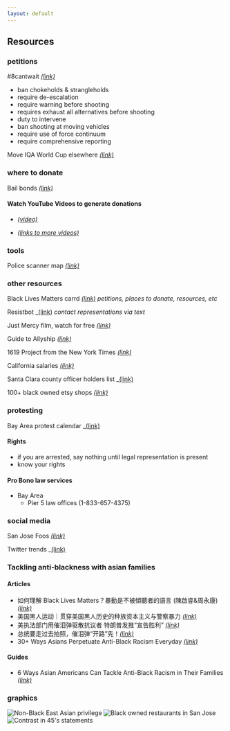 ```yaml
---
layout: default
---
```


## Resources

### petitions

#8cantwait _[(link)](https://8cantwait.org/)_
- ban chokeholds & strangleholds
- require de-escalation
- require warning before shooting
- requires exhaust all alternatives before shooting
- duty to intervene
- ban shooting at moving vehicles
- require use of force continuum
- require comprehensive reporting

Move IQA World Cup elsewhere _[(link)](https://docs.google.com/document/d/1Vh-srBbjIHvO4Goq723i-9OcOn8htiksalW6HNpsns0/edit)_

### where to donate

Bail bonds _[(link)](https://bailbonds.github.io)_

#### Watch YouTube Videos to generate donations

* _[(video)](https://www.youtube.com/watch?v=bCgLa25fDHM&fbclid=IwAR01zkG7laK50tgcbgv3vD-NJiLvMuyXGSA4bXOtN6q6Ujb7RshFx8AGLXo)_

* _[(links to more videos)](https://twitter.com/iDiminies/status/1267550974190764033)_


### tools

Police scanner map _[(link)](https://scanmap.frnsys.com)_

### other resources

Black Lives Matters carrd _[(link)](https://blacklivesmatter.carrd.co)_
_petitions, places to donate, resources, etc_

Resistbot _[(link)](https://resist.bot/)
_contact representations via text_

Just Mercy film, watch for free _[(link)](https://www.justmercyfilm.com/)_

Guide to Allyship _[(link)](https://docs.google.com/document/d/1CIfMQED_B444Y-K8kAqUOgq8xrSFdSrjFBRnyK6wmz4/edit?)_

1619 Project from the New York Times _[(link)](https://www.nytimes.com/interactive/2019/08/14/magazine/1619-america-slavery.html)_

California salaries _[(link)](https://transparentcalifornia.com/salaries/)_

Santa Clara county officer holders list _[(link)](https://www.sccgov.org/sites/rov/Info/Documents/Office-Holders-List.pdf)

100+ black owned etsy shops _[(link)](https://themadmommy.com/black-owned-etsy-shops/)_

### protesting

Bay Area protest calendar _[(link)](https://www.actiontogetherbayarea.org/calendar)

#### Rights
- if you are arrested, say nothing until legal representation is present
- know your rights

#### Pro Bono law services
- Bay Area
  - Pier 5 law offices (1-833-657-4375)

### social media

San Jose Foos _[(link)](https://www.instagram.com/sanjosefoos/)_

Twitter trends _[(link)](https://us.trend-calendar.com/trend/2020-06-04.html)

### Tackling anti-blackness with asian families

#### Articles
* 如何理解 Black Lives Matters？暴動是不被傾聽者的語言 (陳啟睿&周永康) _[(link)](https://matters.news/@ckysamuel91/%E5%A6%82%E4%BD%95%E7%90%86%E8%A7%A3-black-lives-matters-%E6%9A%B4%E5%8B%95%E6%98%AF%E4%B8%8D%E8%A2%AB%E5%82%BE%E8%81%BD%E8%80%85%E7%9A%84%E8%AA%9E%E8%A8%80-%E9%99%B3%E5%95%9F%E7%9D%BF-and-%E5%91%A8%E6%B0%B8%E5%BA%B7-bafyreidvj2pu3qo3ota7r6ctrla2rrcjfnycbvxmjr5whyhkkbeciylvf4)_
* 美国黑人运动｜贯穿美国黑人历史的种族资本主义与警察暴力 _[(link)](https://mp.weixin.qq.com/s/7TEn8QFtgy1uDkqSey4sKA?)_
* 美执法部门用催泪弹驱散抗议者 特朗普发推“宣告胜利” _[(link)](http://news.cctv.com/2020/06/03/ARTI3N85IKowWSGx9fwGiPbf200603.shtml)_
* 总统要走过去拍照，催泪弹“开路”先！_[(link)](https://tech.sina.com.cn/roll/2020-06-02/doc-iirczymk4837216.shtml)_
* 30+ Ways Asians Perpetuate Anti-Black Racism Everyday _[(link)](https://medium.com/awaken-blog/30-ways-asians-perpetuate-anti-black-racism-everyday-32886c9b3075)_

#### Guides
* 6 Ways Asian Americans Can Tackle Anti-Black Racism in Their Families _[(link)](https://everydayfeminism.com/2016/01/asian-americans-tackle-anti-black-racism/)_

### graphics

![Non-Black East Asian privilege](https://scontent-sjc3-1.xx.fbcdn.net/v/t1.0-9/101808009_10221676551410442_5086033399282401280_n.jpg?_nc_cat=100&_nc_sid=1480c5&_nc_ohc=LoRGcyrDPAEAX-djE0h&_nc_ht=scontent-sjc3-1.xx&oh=5f35a508e1020bb5fd337e229e678ef2&oe=5EFFC3A0)
![Black owned restaurants in San Jose](https://scontent-sjc3-1.xx.fbcdn.net/v/t1.0-9/101738629_10221666481398698_6409204680198455296_n.jpg?_nc_cat=107&_nc_sid=110474&_nc_ohc=MdLTZaMkp24AX_aTqd9&_nc_ht=scontent-sjc3-1.xx&oh=ff915443412c8adab7d3c7f6ece1b712&oe=5EFE3246)
![Contrast in 45's statements](https://scontent-sjc3-1.xx.fbcdn.net/v/t1.0-9/101037194_10157391874508367_3526323687961657344_o.jpg?_nc_cat=1&_nc_sid=8024bb&_nc_ohc=H4zYsWPHlJoAX_Phkv-&_nc_ht=scontent-sjc3-1.xx&oh=0384b4b5d4923559fc97b7ad2172ca73&oe=5F0031E4)
